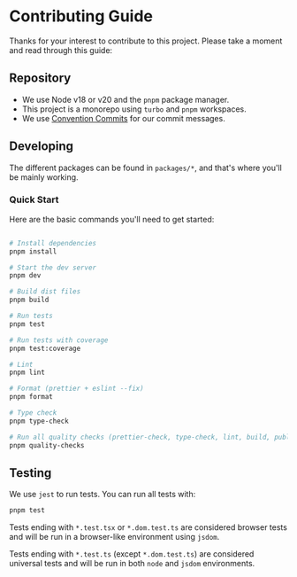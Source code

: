 # Contributing Guide

Thanks for your interest to contribute to this project. Please take a moment and read through this
guide:

## Repository

- We use Node v18 or v20 and the `pnpm` package manager.
- This project is a monorepo using `turbo` and `pnpm` workspaces.
- We use [Convention Commits](https://www.conventionalcommits.org/en/v1.0.0/) for our commit
  messages.

## Developing

The different packages can be found in `packages/*`, and that's where you'll be mainly working.

### Quick Start

Here are the basic commands you'll need to get started:

```sh

# Install dependencies
pnpm install

# Start the dev server
pnpm dev

# Build dist files
pnpm build

# Run tests
pnpm test

# Run tests with coverage
pnpm test:coverage

# Lint
pnpm lint

# Format (prettier + eslint --fix)
pnpm format

# Type check
pnpm type-check

# Run all quality checks (prettier-check, type-check, lint, build, publint, test)
pnpm quality-checks

```

## Testing

We use `jest` to run tests. You can run all tests with:

```sh
pnpm test
```

Tests ending with `*.test.tsx` or `*.dom.test.ts` are considered browser tests and will be run in a
browser-like environment using `jsdom`.

Tests ending with `*.test.ts` (except `*.dom.test.ts`) are considered universal tests and will be
run in both `node` and `jsdom` environments.
